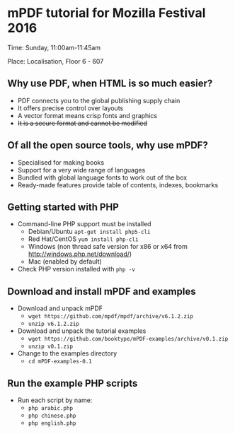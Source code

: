 # mPDF tutorial for Mozilla Festival 2016

Time: Sunday, 11:00am-11:45am

Place: Localisation, Floor 6 - 607 

## Why use PDF, when HTML is so much easier?

* PDF connects you to the global publishing supply chain
* It offers precise control over layouts
* A vector format means crisp fonts and graphics
* ~~It is a secure format and cannot be modified~~

## Of all the open source tools, why use mPDF?

* Specialised for making books
* Support for a very wide range of languages
* Bundled with global language fonts to work out of the box
* Ready-made features provide table of contents, indexes, bookmarks

## Getting started with PHP

* Command-line PHP support must be installed
  * Debian/Ubuntu `apt-get install php5-cli`
  * Red Hat/CentOS `yum install php-cli`
  * Windows (non thread safe version for x86 or x64 from http://windows.php.net/download/)
  * Mac (enabled by default)
* Check PHP version installed with `php -v`

## Download and install mPDF and examples

* Download and unpack mPDF
  * `wget https://github.com/mpdf/mpdf/archive/v6.1.2.zip`
  * `unzip v6.1.2.zip`
* Download and unpack the tutorial examples
  * `wget https://github.com/booktype/mPDF-examples/archive/v0.1.zip`
  * `unzip v0.1.zip`
* Change to the examples directory
  * `cd mPDF-examples-0.1`
  
## Run the example PHP scripts

* Run each script by name:
  * `php arabic.php`
  * `php chinese.php`
  * `php english.php`
